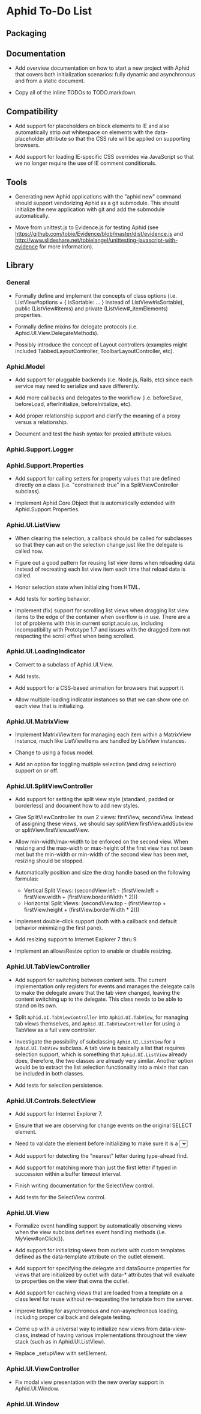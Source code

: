 # Aphid To-Do List

## Packaging

## Documentation

 * Add overview documentation on how to start a new project with Aphid that
   covers both initialization scenarios: fully dynamic and asynchronous and
   from a static document.

 * Copy all of the inline TODOs to TODO.markdown.

## Compatibility

 * Add support for placeholders on block elements to IE and also automatically
   strip out whitespace on elements with the data-placeholder attribute so that
   the CSS rule will be applied on supporting browsers.

 * Add support for loading IE-specific CSS overrides via JavaScript so that
   we no longer require the use of IE comment conditionals.

## Tools

 * Generating new Aphid applications with the "aphid new" command should
   support vendorizing Aphid as a git submodule. This should initialize the
   new application with git and add the submodule automatically.

 * Move from unittest.js to Evidence.js for testing Aphid (see
   https://github.com/tobie/Evidence/blob/master/dist/evidence.js and
   http://www.slideshare.net/tobielangel/unittesting-javascript-with-evidence
   for more information).

## Library

### General

 * Formally define and implement the concepts of class options (i.e.
   ListView#options = { isSortable: ... } instead of ListView#isSortable),
   public (ListView#items) and private (ListView#_itemElements) properties.

 * Formally define mixins for delegate protocols (i.e. Aphid.UI.View.DelegateMethods).

 * Possibly introduce the concept of Layout controllers (examples might
   included TabbedLayoutController, ToolbarLayoutController, etc).

### Aphid.Model

 * Add support for pluggable backends (i.e. Node.js, Rails, etc) since each
   service may need to serialize and save differently.

 * Add more callbacks and delegates to the workflow (i.e. beforeSave,
   beforeLoad, afterInitialize, beforeInitialize, etc).

 * Add proper relationship support and clarify the meaning of a proxy versus
   a relationship.

 * Document and test the hash syntax for proxied attribute values.

### Aphid.Support.Logger

### Aphid.Support.Properties

 * Add support for calling setters for property values that are defined
   directly on a class (i.e. "constrained: true" in a SplitViewController
   subclass).

 * Implement Aphid.Core.Object that is automatically extended with
   Aphid.Support.Properties.

### Aphid.UI.ListView

 * When clearing the selection, a callback should be called for subclasses so
   that they can act on the selection change just like the delegate is called
   now.

 * Figure out a good pattern for reusing list view items when reloading data
   instead of recreating each list view item each time that reload data is
   called.

 * Honor selection state when initializing from HTML.

 * Add tests for sorting behavior.

 * Implement (fix) support for scrolling list views when dragging list view
   items to the edge of the container when overflow is in use. There are a lot
   of problems with this in current script.aculo.us, including incompatibility
   with Prototype 1.7 and issues with the dragged item not respecting the
   scroll offset when being scrolled.

### Aphid.UI.LoadingIndicator

 * Convert to a subclass of Aphid.UI.View.

 * Add tests.

 * Add support for a CSS-based animation for browsers that support it.

 * Allow multiple loading indicator instances so that we can show one on each
   view that is initializing.

### Aphid.UI.MatrixView

 * Implement MatrixViewItem for managing each item within a MatrixView
   instance, much like ListViewItems are handled by ListView instances.

 * Change to using a focus model.

 * Add an option for toggling multiple selection (and drag selection) support
   on or off.

### Aphid.UI.SplitViewController

 * Add support for setting the split view style (standard, padded or
   borderless) and document how to add new styles.

 * Give SplitViewController its own 2 views: firstView, secondView. Instead of
   assigning these views, we should say splitView.firstView.addSubview or
   splitView.firstView.setView.

 * Allow min-width/max-width to be enforced on the second view. When resizing
   and the max-width or max-height of the first view has not been met but the
   min-width or min-width of the second view has been met, resizing should be
   stopped.

 * Automatically position and size the drag handle based on the following
   formulas:

   * Vertical Split Views: (secondView.left - (firstView.left + firstView.width + (firstView.borderWidth * 2)))
   * Horizontal Split Views: (secondView.top - (firstView.top + firstView.height + (firstView.borderWidth * 2)))

 * Implement double-click support (both with a callback and default behavior
   minimizing the first pane).

 * Add resizing support to Internet Explorer 7 thru 9.

 * Implement an allowsResize option to enable or disable resizing.

### Aphid.UI.TabViewController

 * Add support for switching between content sets. The current implementation
   only registers for events and manages the delegate calls to make the
   delegate aware that the tab view changed, leaving the content switching up
   to the delegate. This class needs to be able to stand on its own.

 * Split `Aphid.UI.TabViewController` into `Aphid.UI.TabView`, for managing tab
   views themselves, and `Aphid.UI.TabViewController` for using a TabView as a
   full view controller.

 * Investigate the possibility of subclassing `Aphid.UI.ListView` for a
   `Aphid.UI.TabView` subclass. A tab view is basically a list that requires
   selection support, which is something that `Aphid.UI.ListView` already does,
   therefore, the two classes are already very similar. Another option would
   be to extract the list selection functionality into a mixin that can be
   included in both classes.

 * Add tests for selection persistence.

### Aphid.UI.Controls.SelectView

 * Add support for Internet Explorer 7.

 * Ensure that we are observing for change events on the original SELECT
   element.

 * Need to validate the element before initializing to make sure it is a
   <select> and multiple="false".

 * Add support for detecting the "nearest" letter during type-ahead find.

 * Add support for matching more than just the first letter if typed in
   succession within a buffer timeout interval.

 * Finish writing documentation for the SelectView control.

 * Add tests for the SelectView control.

### Aphid.UI.View

 * Formalize event handling support by automatically observing views when the
   view subclass defines event handling methods (i.e. MyView#onClick()).

 * Add support for initializing views from outlets with custom templates
   defined as the data-template attribute on the outlet element.

 * Add support for specifying the delegate and dataSource properties for views
   that are initialized by outlet with data-* attributes that will evaluate to
   properties on the view that owns the outlet.

 * Add support for caching views that are loaded from a template on a class
   level for reuse without re-requesting the template from the server.

 * Improve testing for asynchronous and non-asynchronous loading, including
   proper callback and delegate testing.

 * Come up with a universal way to initialize new views from data-view-class,
   instead of having various implementations throughout the view stack (such
   as in Aphid.UI.ListView).

 * Replace _setupView with setElement.

### Aphid.UI.ViewController

 * Fix modal view presentation with the new overlay support in Aphid.UI.Window.

### Aphid.UI.Window
